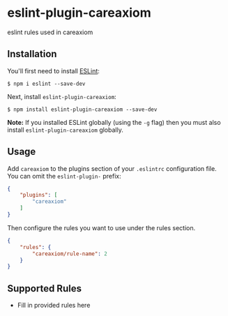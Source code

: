 # eslint-plugin-careaxiom

eslint rules used in careaxiom

## Installation

You'll first need to install [ESLint](http://eslint.org):

```
$ npm i eslint --save-dev
```

Next, install `eslint-plugin-careaxiom`:

```
$ npm install eslint-plugin-careaxiom --save-dev
```

**Note:** If you installed ESLint globally (using the `-g` flag) then you must also install `eslint-plugin-careaxiom` globally.

## Usage

Add `careaxiom` to the plugins section of your `.eslintrc` configuration file. You can omit the `eslint-plugin-` prefix:

```json
{
    "plugins": [
        "careaxiom"
    ]
}
```


Then configure the rules you want to use under the rules section.

```json
{
    "rules": {
        "careaxiom/rule-name": 2
    }
}
```

## Supported Rules

* Fill in provided rules here





